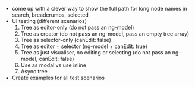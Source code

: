 * come up with a clever way to show the full path for long node names in search, breadcrumbs, selected
* UI testing (different scenarios)
  1. Tree as editor-only (do not pass an ng-model)
  2. Tree as creator (do not pass an ng-model, pass an empty tree array)
  3. Tree as selector-only (canEdit: false)
  4. Tree as editor + selector (ng-model + canEdit: true)
  5. Tree as just visualiser, no editing or selecting (do not pass an ng-model, canEdit: false)
  6. Use as modal vs use inline
  7. Async tree
* Create examples for all test scenarios